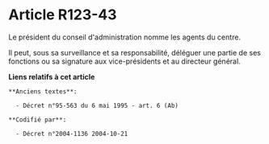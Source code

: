 # Article R123-43

Le président du conseil d'administration nomme les agents du centre.

Il peut, sous sa surveillance et sa responsabilité, déléguer une partie de ses fonctions ou sa signature aux vice-présidents
et au directeur général.

**Liens relatifs à cet article**

	**Anciens textes**:

	  - Décret n°95-563 du 6 mai 1995 - art. 6 (Ab)

	**Codifié par**:

	  - Décret n°2004-1136 2004-10-21
